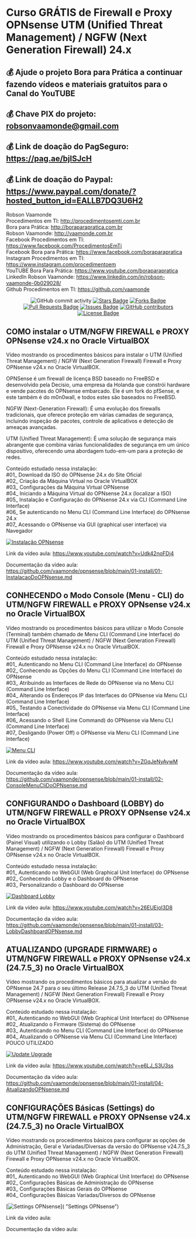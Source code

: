 # Curso GRÁTIS de Firewall e Proxy OPNsense UTM (Unified Threat Management) / NGFW (Next Generation Firewall) 24.x

## 💰 Ajude o projeto Bora para Prática a continuar fazendo vídeos e materiais gratuitos para o Canal do YouTUBE
## 💰 Chave PIX do projeto: robsonvaamonde@gmail.com
## 💰 Link de doação do PagSeguro: https://pag.ae/bjlSJcH
## 💰 Link de doação do Paypal: https://www.paypal.com/donate/?hosted_button_id=EALLB7DQ3U6H2

Robson Vaamonde<br>
Procedimentos em TI: http://procedimentosemti.com.br<br>
Bora para Prática: http://boraparapratica.com.br<br>
Robson Vaamonde: http://vaamonde.com.br<br>
Facebook Procedimentos em TI: https://www.facebook.com/ProcedimentosEmTi<br>
Facebook Bora para Prática: https://www.facebook.com/boraparapratica<br>
Instagram Procedimentos em TI: https://www.instagram.com/procedimentoem<br>
YouTUBE Bora Para Prática: https://www.youtube.com/boraparapratica<br>
LinkedIn Robson Vaamonde: https://www.linkedin.com/in/robson-vaamonde-0b029028/<br>
Github Procedimentos em TI: https://github.com/vaamonde<br>

<div align="center">
<img alt="GitHub commit activity" src="https://img.shields.io/github/commit-activity/y/vaamonde/opnsense?style=plastic">
<a href="https://github.com/vaamonde/opnsense/stargazers"><img src="https://img.shields.io/github/stars/vaamonde/opnsense" alt="Stars Badge"/></a>
<a href="https://github.com/vaamonde/opnsense/network/members"><img src="https://img.shields.io/github/forks/vaamonde/opnsense" alt="Forks Badge"/></a>
<a href="https://github.com/vaamonde/opnsense/pulls"><img src="https://img.shields.io/github/issues-pr/vaamonde/opnsense" alt="Pull Requests Badge"/></a>
<a href="https://github.com/vaamonde/opnsense/issues"><img src="https://img.shields.io/github/issues/vaamonde/opnsense" alt="Issues Badge"/></a>
<a href="https://github.com/vaamonde/opnsense/graphs/contributors"><img alt="GitHub contributors" src="https://img.shields.io/github/contributors/vaamonde/opnsense?color=2b9348"></a>
<a href="https://github.com/vaamonde/opnsense/blob/master/LICENSE"><img src="https://img.shields.io/github/license/vaamonde/opnsense?color=2b9348" alt="License Badge"/></a>
</div>

## **COMO instalar o UTM/NGFW FIREWALL e PROXY OPNsense v24.x no Oracle VirtualBOX**

Vídeo mostrando os procedimentos básicos para instalar o UTM (Unified Threat Management) / NGFW (Next Generation Firewall) Firewall e Proxy OPNsense v24.x no Oracle VirtualBOX.

OPNSense é um firewall de licença BSD baseado no FreeBSD e desenvolvido pela Decisio, uma empresa da Holanda que constrói hardware e vende pacotes do OPNsense embarcado. Ele é um fork do pfSense, e este também é do m0n0wall, e todos estes são baseados no FreeBSD.

NGFW (Next-Generation Firewall): É uma evolução dos firewalls tradicionais, que oferece proteção em várias camadas de segurança, incluindo inspeção de pacotes, controle de aplicativos e detecção de ameaças avançadas. 

UTM (Unified Threat Management): É uma solução de segurança mais abrangente que combina várias funcionalidades de segurança em um único dispositivo, oferecendo uma abordagem tudo-em-um para a proteção de redes.

Conteúdo estudado nessa instalação:<br>
#01_ Download da ISO do OPNsense 24.x do Site Oficial<br>
#02_ Criação da Máquina Virtual no Oracle VirtualBOX<br>
#03_ Configurações da Máquina Virtual OPNsense<br>
#04_ Iniciando a Máquina Virtual do OPNsense 24.x (localizar a ISO)<br>
#05_ Instalação e Configuração do OPNsense 24.x via CLI (Command Line Interface)<br>
#06_ Se autenticando no Menu CLI (Command Line Interface) do OPNsense 24.x<br>
#07_ Acessando o OPNsense via GUI (graphical user interface) via Navegador<br>

[![Instalação OPNsense](http://img.youtube.com/vi/Udk42noFDj4/0.jpg)](https://www.youtube.com/watch?v=Udk42noFDj4 "Instalação OPNsense")

Link da vídeo aula: https://www.youtube.com/watch?v=Udk42noFDj4

Documentação da vídeo aula: https://github.com/vaamonde/opnsense/blob/main/01-install/01-InstalacaoDoOPNsense.md

## **CONHECENDO o Modo Console (Menu - CLI) do UTM/NGFW FIREWALL e PROXY OPNsense v24.x no Oracle VirtualBOX**

Vídeo mostrando os procedimentos básicos para utilizar o Modo Console (Terminal) também chamado de Menu CLI (Command Line Interface) do UTM (Unified Threat Management) / NGFW (Next Generation Firewall) Firewall e Proxy OPNsense v24.x no Oracle VirtualBOX.

Conteúdo estudado nessa instalação:<br>
#01_ Autenticando no Menu CLI (Command Line Interface) do OPNsense<br>
#02_ Conhecendo as Opções do Menu CLI (Command Line Interface) do OPNsense<br>
#03_ Atribuindo as Interfaces de Rede do OPNsense via no Menu CLI (Command Line Interface)<br>
#04_ Alterando os Endereços IP das Interfaces do OPNsense via Menu CLI (Command Line Interface)<br>
#05_ Testando a Conectividade do OPNsense via Menu CLI (Command Line Interface)<br>
#06_ Acessando o Shell (Line Command) do OPNsense via Menu CLI (Command Line Interface)<br>
#07_ Desligando (Power Off) o OPNsense via Menu CLI (Command Line Interface)<br>

[![Menu CLI](http://img.youtube.com/vi/ZGqJeNyAywM/0.jpg)](https://www.youtube.com/watch?v=ZGqJeNyAywM "Menu CLI")

Link da vídeo aula: https://www.youtube.com/watch?v=ZGqJeNyAywM

Documentação da vídeo aula: https://github.com/vaamonde/opnsense/blob/main/01-install/02-ConsoleMenuCliDoOPNsense.md

## **CONFIGURANDO o Dashboard (LOBBY) do UTM/NGFW FIREWALL e PROXY OPNsense v24.x no Oracle VirtualBOX**

Vídeo mostrando os procedimentos básicos para configurar o Dashboard (Painel Visual) utilizando o Lobby (Salão) do UTM (Unified Threat Management) / NGFW (Next Generation Firewall) Firewall e Proxy OPNsense v24.x no Oracle VirtualBOX.

Conteúdo estudado nessa instalação:<br>
#01_ Autenticando no WebGUI (Web Graphical Unit Interface) do OPNsense<br>
#02_ Conhecendo Lobby e o Dashboard do OPNsense<br>
#03_ Personalizando o Dashboard do OPNsense<br>

[![Dashboard Lobby](http://img.youtube.com/vi/26EUEjoI3D8/0.jpg)](https://www.youtube.com/watch?v=26EUEjoI3D8 "Dashboard Lobby")

Link da vídeo aula: https://www.youtube.com/watch?v=26EUEjoI3D8

Documentação da vídeo aula: https://github.com/vaamonde/opnsense/blob/main/01-install/03-LobbyDashboardOPNsense.md

## **ATUALIZANDO (UPGRADE FIRMWARE) o UTM/NGFW FIREWALL e PROXY OPNsense v24.x (24.7.5_3) no Oracle VirtualBOX**

Vídeo mostrando os procedimentos básicos para atualizar a versão do OPNsense 24.7 para o seu último Release 24.7.5_3 do UTM (Unified Threat Management) / NGFW (Next Generation Firewall) Firewall e Proxy OPNsense v24.x no Oracle VirtualBOX.

Conteúdo estudado nessa instalação:<br>
#01_ Autenticando no WebGUI (Web Graphical Unit Interface) do OPNsense<br>
#02_ Atualizando o Firmware (Sistema) do OPNsense<br>
#03_ Autenticando no Menu CLI (Command Line Interface) do OPNsense<br>
#04_ Atualizando o OPNsense via Menu CLI (Command Line Interface) POUCO UTILIZADO<br>

[![Update Upgrade](http://img.youtube.com/vi/e6LJ_S3U3ss/0.jpg)](https://www.youtube.com/watch?v=e6LJ_S3U3ss "Update Upgrade")

Link da vídeo aula: https://www.youtube.com/watch?v=e6LJ_S3U3ss

Documentação da vídeo aula: https://github.com/vaamonde/opnsense/blob/main/01-install/04-AtualizandoOPNsense.md

## **CONFIGURAÇÕES Básicas (Settings) do UTM/NGFW FIREWALL e PROXY OPNsense v24.x (24.7.5_3) no Oracle VirtualBOX**

Vídeo mostrando os procedimentos básicos para configurar as opções de Administração, Geral e Variadas/Diversas da versão do OPNsense v24.7.5_3 do UTM (Unified Threat Management) / NGFW (Next Generation Firewall) Firewall e Proxy OPNsense v24.x no Oracle VirtualBOX.

Conteúdo estudado nessa instalação:<br>
#01_ Autenticando no WebGUI (Web Graphical Unit Interface) do OPNsense<br>
#02_ Configurações Básicas de Administração do OPNsense<br>
#03_ Configurações Básicas Gerais do OPNsense<br>
#04_ Configurações Básicas Variadas/Diversos do OPNsense<br>

[![Settings OPNsense](http://img.youtube.com/vi//0.jpg)]( "Settings OPNsense")

Link da vídeo aula: 

Documentação da vídeo aula: